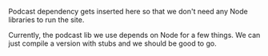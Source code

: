Podcast dependency gets inserted here so that we don't need any Node libraries to run the site.

Currently, the podcast lib we use depends on Node for a few things. We can just compile a version with stubs and we should be good to go.
